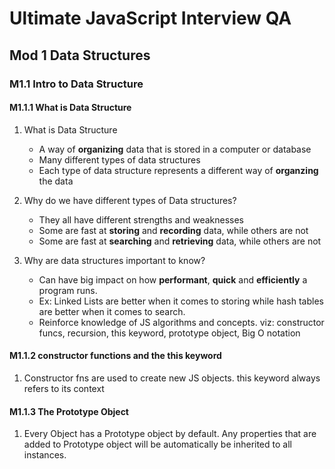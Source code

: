 # Ultimate JavaScript Interview QA

## Mod 1 Data Structures
### M1.1 Intro to Data Structure
#### M1.1.1 What is Data Structure
1. What is Data Structure
    * A way of **organizing** data that is stored in a computer or database
    * Many different types of data structures
    * Each type of data structure represents a different way of **organzing** the data

2. Why do we have different types of Data structures?
    * They all have different strengths and weaknesses
    * Some are fast at **storing** and **recording** data, while others are not
    * Some are fast at **searching** and **retrieving** data, while others are not

3. Why are data structures important to know?
    * Can have big impact on how **performant**, **quick** and **efficiently** a program runs.
    * Ex: Linked Lists are better when it comes to storing while hash tables are better when it comes to search.
    * Reinforce knowledge of JS algorithms and concepts. viz: constructor funcs, recursion, this keyword, prototype object, Big O notation

#### M1.1.2 constructor functions and the this keyword
1. Constructor fns are used to create new JS objects. this keyword always refers to its context

#### M1.1.3 The Prototype Object
1. Every Object has a Prototype object by default. Any properties that are added to Prototype object will be automatically be inherited to all instances.
